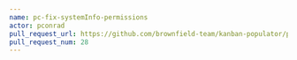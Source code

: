 ```yaml
---
name: pc-fix-systemInfo-permissions
actor: pconrad
pull_request_url: https://github.com/brownfield-team/kanban-populator/pull/28
pull_request_num: 28
---
```

